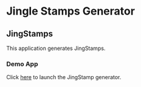 # Jingle Stamps Generator

## JingStamps

This application generates JingStamps.

### Demo App

Click [here](frontend/index.html) to launch the JingStamp generator.
